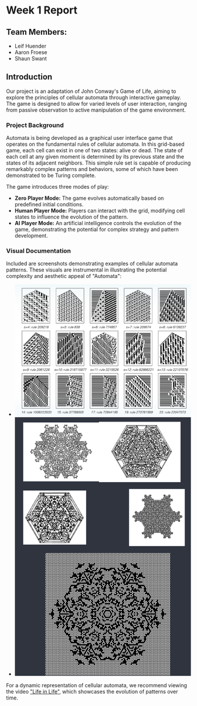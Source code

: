 # Week 1 Report

## Team Members:

- Leif Huender
- Aaron Froese
- Shaun Swant

## Introduction

Our project is an adaptation of John Conway's Game of Life, aiming to explore the principles of cellular automata through interactive gameplay. The game is designed to allow for varied levels of user interaction, ranging from passive observation to active manipulation of the game environment.

### Project Background

Automata is being developed as a graphical user interface game that operates on the fundamental rules of cellular automata. In this grid-based game, each cell can exist in one of two states: alive or dead. The state of each cell at any given moment is determined by its previous state and the states of its adjacent neighbors. This simple rule set is capable of producing remarkably complex patterns and behaviors, some of which have been demonstrated to be Turing complete.

The game introduces three modes of play:

- **Zero Player Mode:** The game evolves automatically based on predefined initial conditions.
- **Human Player Mode:** Players can interact with the grid, modifying cell states to influence the evolution of the pattern.
- **AI Player Mode:** An artificial intelligence controls the evolution of the game, demonstrating the potential for complex strategy and pattern development.

### Visual Documentation

Included are screenshots demonstrating examples of cellular automata patterns. These visuals are instrumental in illustrating the potential complexity and aesthetic appeal of "Automata":

- ![Screenshot 1](week1_images/img1.png)
- ![Screenshot 2](week1_images/img2.png)

For a dynamic representation of cellular automata, we recommend viewing the video ["Life in Life"](https://www.youtube.com/watch?v=xP5-iIeKXE8), which showcases the evolution of patterns over time.